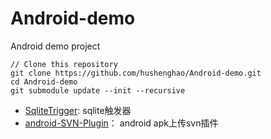 # Android-demo

Android demo project

```
// Clone this repository
git clone https://github.com/hushenghao/Android-demo.git
cd Android-demo
git submodule update --init --recursive
```

* [SqliteTrigger](./SqliteTrigger/): sqlite触发器
* [android-SVN-Plugin](https://github.com/hushenghao/android-SVN-Plugin)： android apk上传svn插件